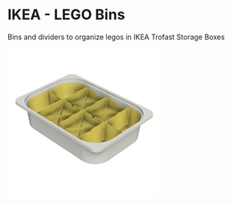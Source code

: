 # IKEA - LEGO Bins
Bins and dividers to organize legos in IKEA Trofast Storage Boxes

<img src="IKEA Bin Assembly_t.png" width=300>
